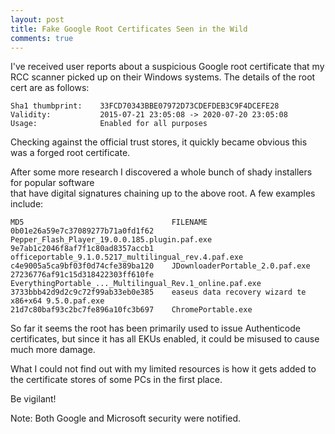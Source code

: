```yaml
---
layout: post
title: Fake Google Root Certificates Seen in the Wild
comments: true
---
```


I've received user reports about a suspicious Google root certificate that my RCC scanner picked up on their Windows systems.  The details of the root cert are as follows:

    Sha1 thumbprint:    33FCD70343BBE07972D73CDEFDEB3C9F4DCEFE28 
    Validity:           2015-07-21 23:05:08 -> 2020-07-20 23:05:08 
    Usage:              Enabled for all purposes

Checking against the official trust stores, it quickly became obvious this was a forged root certificate. 

After some more research I discovered a whole bunch of shady installers for popular software  
that have digital signatures chaining up to the above root.  A few examples include:

    MD5                                 FILENAME
    0b01e26a59e7c37089277b71a0fd1f62	Pepper_Flash_Player_19.0.0.185.plugin.paf.exe
    9e7ab1c2046f8af7f1c80ad8357accb1	officeportable_9.1.0.5217_multilingual_rev.4.paf.exe
    c4e9005a5ca9bf03f0d74cfe389ba120	JDownloaderPortable_2.0.paf.exe
    27236776af91c15d318422303ff610fe	EverythingPortable_..._Multilingual_Rev.1_online.paf.exe 
    3733bbb42d9d2c9c72f99ab33eb0e385    easeus data recovery wizard te x86+x64 9.5.0.paf.exe
    21d7c80baf93c2bc7fe896a10fc3b697	ChromePortable.exe


So far it seems the root has been primarily used to issue Authenticode certificates, but since it has all EKUs enabled, it could be misused to cause much more damage.
 
What I could not find out with my limited resources is how it gets added to the certificate stores of some PCs in the first place.

Be vigilant!

Note: Both Google and Microsoft security were notified. 
